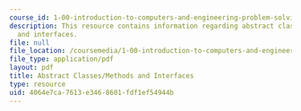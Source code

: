 ```yaml
---
course_id: 1-00-introduction-to-computers-and-engineering-problem-solving-spring-2012
description: This resource contains information regarding abstract classes/methods
  and interfaces.
file: null
file_location: /coursemedia/1-00-introduction-to-computers-and-engineering-problem-solving-spring-2012/4064e7ca7613e3468601fdf1ef54944b_MIT1_00S12_REC_6.pdf
file_type: application/pdf
layout: pdf
title: Abstract Classes/Methods and Interfaces
type: resource
uid: 4064e7ca-7613-e346-8601-fdf1ef54944b
---
```

